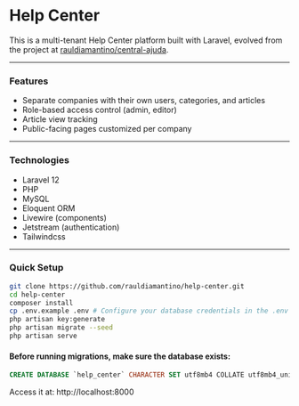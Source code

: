 # Help Center

This is a multi-tenant Help Center platform built with Laravel, evolved from the project at [rauldiamantino/central-ajuda](https://github.com/rauldiamantino/central-ajuda).

---

### Features

- Separate companies with their own users, categories, and articles  
- Role-based access control (admin, editor)  
- Article view tracking  
- Public-facing pages customized per company  

---

### Technologies

- Laravel 12  
- PHP
- MySQL
- Eloquent ORM
- Livewire (components)
- Jetstream (authentication)
- Tailwindcss

---

### Quick Setup

```bash
git clone https://github.com/rauldiamantino/help-center.git
cd help-center
composer install
cp .env.example .env # Configure your database credentials in the .env file
php artisan key:generate
php artisan migrate --seed
php artisan serve
```

#### Before running migrations, make sure the database exists:

```sql
CREATE DATABASE `help_center` CHARACTER SET utf8mb4 COLLATE utf8mb4_unicode_ci;
```

Access it at: http://localhost:8000
